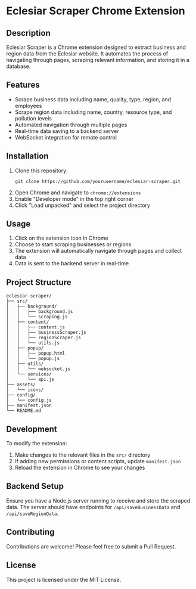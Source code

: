 # Eclesiar Scraper Chrome Extension

## Description

Eclesiar Scraper is a Chrome extension designed to extract business and region data from the Eclesiar website. It automates the process of navigating through pages, scraping relevant information, and storing it in a database.

## Features

- Scrape business data including name, quality, type, region, and employees
- Scrape region data including name, country, resource type, and pollution levels
- Automated navigation through multiple pages
- Real-time data saving to a backend server
- WebSocket integration for remote control

## Installation

1. Clone this repository:
   ```
   git clone https://github.com/yourusername/eclesiar-scraper.git
   ```
2. Open Chrome and navigate to `chrome://extensions`
3. Enable "Developer mode" in the top right corner
4. Click "Load unpacked" and select the project directory

## Usage

1. Click on the extension icon in Chrome
2. Choose to start scraping businesses or regions
3. The extension will automatically navigate through pages and collect data
4. Data is sent to the backend server in real-time

## Project Structure

```
eclesiar-scraper/
├── src/
│   ├── background/
│   │   ├── background.js
│   │   └── scraping.js
│   ├── content/
│   │   ├── content.js
│   │   ├── businessScraper.js
│   │   ├── regionScraper.js
│   │   └── utils.js
│   ├── popup/
│   │   ├── popup.html
│   │   └── popup.js
│   ├── utils/
│   │   └── websocket.js
│   └── services/
│       └── api.js
├── assets/
│   └── icons/
├── config/
│   └── config.js
├── manifest.json
└── README.md
```

## Development

To modify the extension:

1. Make changes to the relevant files in the `src/` directory
2. If adding new permissions or content scripts, update `manifest.json`
3. Reload the extension in Chrome to see your changes

## Backend Setup

Ensure you have a Node.js server running to receive and store the scraped data. The server should have endpoints for `/api/saveBusinessData` and `/api/saveRegionData`.

## Contributing

Contributions are welcome! Please feel free to submit a Pull Request.

## License

This project is licensed under the MIT License.
